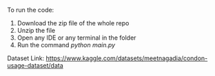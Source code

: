 To run the code:
1. Download the zip file of the whole repo
2. Unzip the file 
3. Open any IDE or any terminal in the folder
4. Run the command *python main.py*


Dataset Link: https://www.kaggle.com/datasets/meetnagadia/condon-usage-dataset/data
